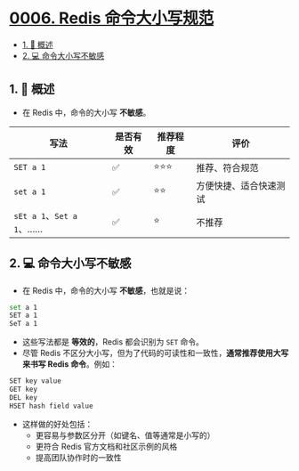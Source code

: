 # [0006. Redis 命令大小写规范](https://github.com/Tdahuyou/TNotes.redis/tree/main/notes/0006.%20Redis%20%E5%91%BD%E4%BB%A4%E5%A4%A7%E5%B0%8F%E5%86%99%E8%A7%84%E8%8C%83)

<!-- region:toc -->

- [1. 📝 概述](#1--概述)
- [2. 💻 命令大小写不敏感](#2--命令大小写不敏感)

<!-- endregion:toc -->

## 1. 📝 概述

- 在 Redis 中，命令的大小写 **不敏感**。

| 写法                     | 是否有效 | 推荐程度 | 评价                   |
| ------------------------ | -------- | -------- | ---------------------- |
| `SET a 1`                | ✅       | ⭐⭐⭐   | 推荐、符合规范         |
| `set a 1`                | ✅       | ⭐⭐     | 方便快捷、适合快速测试 |
| `sEt a 1`、`Set a 1`、…… | ✅       | ⭐       | 不推荐                 |

## 2. 💻 命令大小写不敏感

- 在 Redis 中，命令的大小写 **不敏感**，也就是说：

```bash
set a 1
SET a 1
SeT a 1
```

- 这些写法都是 **等效的**，Redis 都会识别为 `SET` 命令。
- 尽管 Redis 不区分大小写，但为了代码的可读性和一致性，**通常推荐使用大写来书写 Redis 命令**。例如：

```bash
SET key value
GET key
DEL key
HSET hash field value
```

- 这样做的好处包括：
  - 更容易与参数区分开（如键名、值等通常是小写的）
  - 更符合 Redis 官方文档和社区示例的风格
  - 提高团队协作时的一致性
